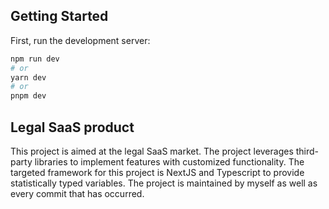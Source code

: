
## Getting Started

First, run the development server:

```bash
npm run dev
# or
yarn dev
# or
pnpm dev
```

## Legal SaaS product

This project is aimed at the legal SaaS market. The project leverages third-party libraries to implement features with customized functionality. 
The targeted framework for this project is NextJS and Typescript to provide statistically typed variables. The project is maintained by myself as well as every commit that has occurred. 


